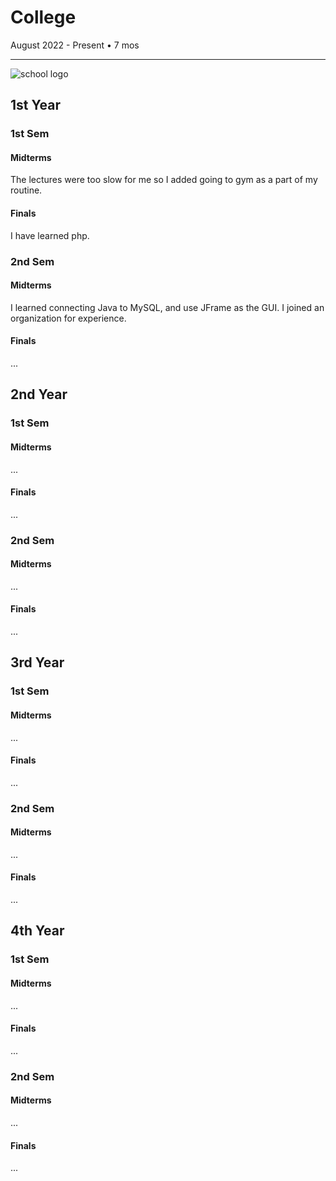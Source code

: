 # College
August 2022 - Present • 7 mos
<hr> 

![school logo](https://res.cloudinary.com/crunchbase-production/image/upload/c_lpad,h_256,w_256,f_auto,q_auto:eco,dpr_1/xgfz5w23trmhp7veqakd)
## 1st Year
### 1st Sem
#### Midterms
The lectures were too slow for me so I added going to gym as a part of my routine.
#### Finals
I have learned php.
### 2nd Sem
#### Midterms
I learned connecting Java to MySQL, and use JFrame as the GUI. I joined an organization for experience.
#### Finals
...
## 2nd Year
### 1st Sem
#### Midterms
...
#### Finals
...
### 2nd Sem
#### Midterms
...
#### Finals
...
## 3rd Year
### 1st Sem
#### Midterms
...
#### Finals
...
### 2nd Sem
#### Midterms
...
#### Finals
...
## 4th Year
### 1st Sem
#### Midterms
...
#### Finals
...
### 2nd Sem
#### Midterms
...
#### Finals
...

